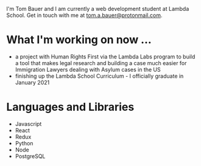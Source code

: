 
I'm Tom Bauer and I am currently a web development student at Lambda School. Get in touch with me at tom.a.bauer@protonmail.com.


# What I'm working on now ...
- a project with Human Rights First via the Lambda Labs program to build a tool that makes legal research and building a case much easier for Immigration Lawyers dealing with Asylum cases in the US 
- finishing up the Lambda School Curriculum - I officially graduate in January 2021

# Languages and Libraries
- Javascript
- React
- Redux
- Python
- Node
- PostgreSQL





